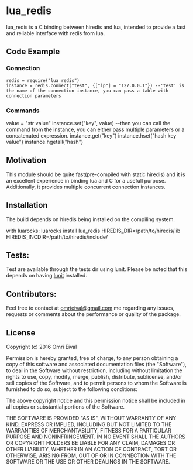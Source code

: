 # lua_redis

lua_redis is a C binding between hiredis and lua, intended to provide a fast and reliable interface with redis from lua.

## Code Example

### Connection

```
redis = require("lua_redis")
instance = redis.connect("test", {["ip"] = "127.0.0.1"}) --'test' is the name of the connection instance, you can pass a table with connection parameters
```
### Commands

value = "str value"
instance.set("key", value) --then you can call the command from the instance, you can either pass multiple parameters or a concatenated expression.
instance.get("key")
instance.hset("hash key value")
instance.hgetall("hash")

## Motivation

This module should be quite fast(pre-compiled with static hiredis) and it is an excellent experience in binding lua and C for a usefull purpose. Additionally, it provides multiple concurrent connection instances.

## Installation
The build depends on hiredis being installed on the compiling system.

with luarocks:
luarocks install lua_redis HIREDIS_DIR=/path/to/hiredis/lib HIREDIS_INCDIR=/path/to/hiredis/include/

## Tests:

Test are available through the tests dir using lunit. Please be noted that this depends on having [lunit](http://www.mroth.net/lunit/) installed.

## Contributors:

Feel free to contact at omrieival@gmail.com me regarding any issues, requests or comments about the performance or quality of the package.

## License

Copyright (c) 2016 Omri Eival

Permission is hereby granted, free of charge, to any person obtaining a copy of this software and associated documentation files (the "Software"), to deal in the Software without restriction, including without limitation the rights to use, copy, modify, merge, publish, distribute, sublicense, and/or sell copies of the Software, and to permit persons to whom the Software is furnished to do so, subject to the following conditions:

The above copyright notice and this permission notice shall be included in all copies or substantial portions of the Software.

THE SOFTWARE IS PROVIDED "AS IS", WITHOUT WARRANTY OF ANY KIND, EXPRESS OR IMPLIED, INCLUDING BUT NOT LIMITED TO THE WARRANTIES OF MERCHANTABILITY, FITNESS FOR A PARTICULAR PURPOSE AND NONINFRINGEMENT. IN NO EVENT SHALL THE AUTHORS OR COPYRIGHT HOLDERS BE LIABLE FOR ANY CLAIM, DAMAGES OR OTHER LIABILITY, WHETHER IN AN ACTION OF CONTRACT, TORT OR OTHERWISE, ARISING FROM, OUT OF OR IN CONNECTION WITH THE SOFTWARE OR THE USE OR OTHER DEALINGS IN THE SOFTWARE.
